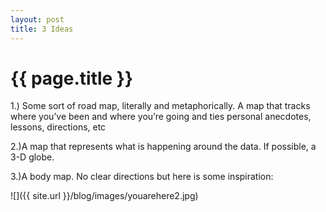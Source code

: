 ```yaml
---
layout: post
title: 3 Ideas
---
```


{{ page.title }}
================

<p class="meta">

1.) Some sort of road map, literally and metaphorically.  A map that tracks where you’ve been and where you’re going and ties personal anecdotes, lessons, directions, etc

2.)A map that represents what is happening around the data.  If possible, a 3-D globe.  

3.)A body map.  No clear directions but here is some inspiration:

![]({{ site.url }}/blog/images/youarehere2.jpg)